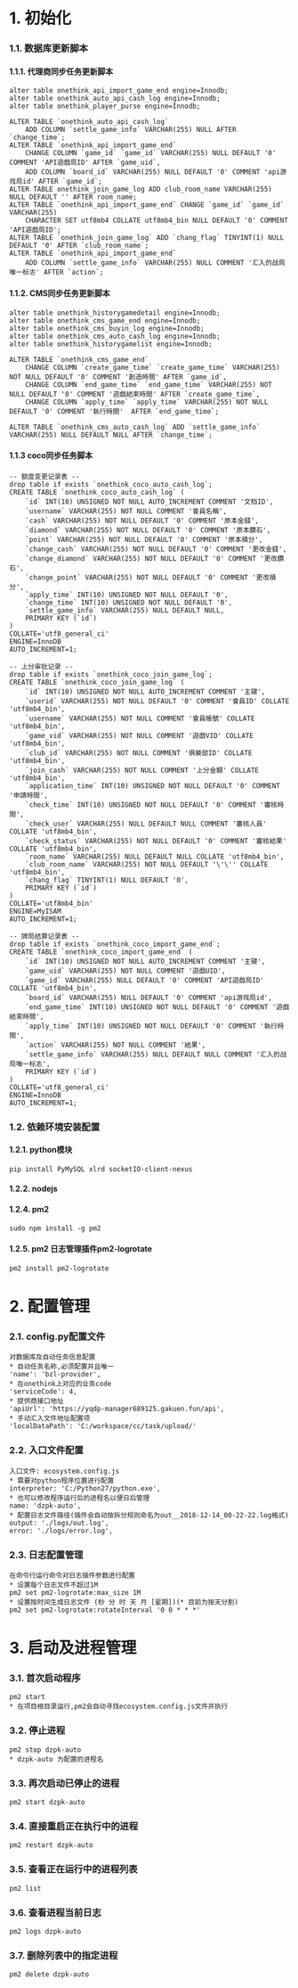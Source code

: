# 1. 初始化  
### 1.1. 数据库更新脚本  
#### 1.1.1. 代理商同步任务更新脚本  
    alter table onethink_api_import_game_end engine=Innodb;  
    alter table onethink_auto_api_cash_log engine=Innodb;  
    alter table onethink_player_purse engine=Innodb;  

    ALTER TABLE `onethink_auto_api_cash_log`
        ADD COLUMN `settle_game_info` VARCHAR(255) NULL AFTER `change_time`;  
    ALTER TABLE `onethink_api_import_game_end`
        CHANGE COLUMN `game_id` `game_id` VARCHAR(255) NULL DEFAULT '0' COMMENT 'API遊戲局ID' AFTER `game_uid`,  
        ADD COLUMN `board_id` VARCHAR(255) NULL DEFAULT '0' COMMENT 'api游戏局id' AFTER `game_id`;  
    ALTER TABLE onethink_join_game_log ADD club_room_name VARCHAR(255) NULL DEFAULT '' AFTER room_name;  
    ALTER TABLE `onethink_api_import_game_end` CHANGE `game_id` `game_id` VARCHAR(255) 
        CHARACTER SET utf8mb4 COLLATE utf8mb4_bin NULL DEFAULT '0' COMMENT 'API遊戲局ID';  
    ALTER TABLE `onethink_join_game_log` ADD `chang_flag` TINYINT(1) NULL DEFAULT '0' AFTER `club_room_name`;  
    ALTER TABLE `onethink_api_import_game_end`
	    ADD COLUMN `settle_game_info` VARCHAR(255) NULL COMMENT '汇入的战局唯一标志' AFTER `action`;

#### 1.1.2. CMS同步任务更新脚本  
    alter table onethink_historygamedetail engine=Innodb;  
    alter table onethink_cms_game_end engine=Innodb;  
    alter table onethink_cms_buyin_log engine=Innodb;  
    alter table onethink_cms_auto_cash_log engine=Innodb;
    alter table onethink_historygamelist engine=Innodb;
    
    ALTER TABLE `onethink_cms_game_end`
        CHANGE COLUMN `create_game_time` `create_game_time` VARCHAR(255) NOT NULL DEFAULT '0' COMMENT '創造時間' AFTER `game_id`,
        CHANGE COLUMN `end_game_time` `end_game_time` VARCHAR(255) NOT NULL DEFAULT '0' COMMENT '遊戲結束時間' AFTER `create_game_time`,
        CHANGE COLUMN `apply_time` `apply_time` VARCHAR(255) NOT NULL DEFAULT '0' COMMENT '執行時間'  AFTER `end_game_time`;

    ALTER TABLE `onethink_cms_auto_cash_log` ADD `settle_game_info` VARCHAR(255) NULL DEFAULT NULL AFTER `change_time`;

#### 1.1.3 coco同步任务脚本  
    -- 额度变更记录表 --
    drop table if exists `onethink_coco_auto_cash_log`;
    CREATE TABLE `onethink_coco_auto_cash_log` (
        `id` INT(10) UNSIGNED NOT NULL AUTO_INCREMENT COMMENT '文档ID',
        `username` VARCHAR(255) NOT NULL COMMENT '會員名稱',
        `cash` VARCHAR(255) NOT NULL DEFAULT '0' COMMENT '原本金錢',
        `diamond` VARCHAR(255) NOT NULL DEFAULT '0' COMMENT '原本鑽石',
        `point` VARCHAR(255) NOT NULL DEFAULT '0' COMMENT '原本積分',
        `change_cash` VARCHAR(255) NOT NULL DEFAULT '0' COMMENT '更改金錢',
        `change_diamond` VARCHAR(255) NOT NULL DEFAULT '0' COMMENT '更改鑽石',
        `change_point` VARCHAR(255) NOT NULL DEFAULT '0' COMMENT '更改積分',
        `apply_time` INT(10) UNSIGNED NOT NULL DEFAULT '0',
        `change_time` INT(10) UNSIGNED NOT NULL DEFAULT '0',
        `settle_game_info` VARCHAR(255) NULL DEFAULT NULL,
        PRIMARY KEY (`id`)
    )
    COLLATE='utf8_general_ci'
    ENGINE=InnoDB
    AUTO_INCREMENT=1;

    -- 上分审批记录 --
    drop table if exists `onethink_coco_join_game_log`;
    CREATE TABLE `onethink_coco_join_game_log` (
        `id` INT(10) UNSIGNED NOT NULL AUTO_INCREMENT COMMENT '主键',
        `userid` VARCHAR(255) NOT NULL DEFAULT '0' COMMENT '會員ID' COLLATE 'utf8mb4_bin',
        `username` VARCHAR(255) NOT NULL COMMENT '會員帳號' COLLATE 'utf8mb4_bin',
        `game_vid` VARCHAR(255) NOT NULL COMMENT '遊戲VID' COLLATE 'utf8mb4_bin',
        `club_id` VARCHAR(255) NOT NULL COMMENT '俱樂部ID' COLLATE 'utf8mb4_bin',
        `join_cash` VARCHAR(255) NOT NULL COMMENT '上分金額' COLLATE 'utf8mb4_bin',
        `application_time` INT(10) UNSIGNED NOT NULL DEFAULT '0' COMMENT '申請時間',
        `check_time` INT(10) UNSIGNED NOT NULL DEFAULT '0' COMMENT '審核時間',
        `check_user` VARCHAR(255) NULL DEFAULT NULL COMMENT '審核人員' COLLATE 'utf8mb4_bin',
        `check_status` VARCHAR(255) NOT NULL DEFAULT '0' COMMENT '審核結果' COLLATE 'utf8mb4_bin',
        `room_name` VARCHAR(255) NULL DEFAULT NULL COLLATE 'utf8mb4_bin',
        `club_room_name` VARCHAR(255) NOT NULL DEFAULT '\'\'' COLLATE 'utf8mb4_bin',
        `chang_flag` TINYINT(1) NULL DEFAULT '0',
        PRIMARY KEY (`id`)
    )
    COLLATE='utf8mb4_bin'
    ENGINE=MyISAM
    AUTO_INCREMENT=1;

    -- 牌局结算记录表 --
    drop table if exists `onethink_coco_import_game_end`;
    CREATE TABLE `onethink_coco_import_game_end` (
        `id` INT(10) UNSIGNED NOT NULL AUTO_INCREMENT COMMENT '主键',
        `game_uid` VARCHAR(255) NOT NULL COMMENT '遊戲UID',
        `game_id` VARCHAR(255) NULL DEFAULT '0' COMMENT 'API遊戲局ID' COLLATE 'utf8mb4_bin',
        `board_id` VARCHAR(255) NULL DEFAULT '0' COMMENT 'api游戏局id',
        `end_game_time` INT(10) UNSIGNED NOT NULL DEFAULT '0' COMMENT '遊戲結束時間',
        `apply_time` INT(10) UNSIGNED NOT NULL DEFAULT '0' COMMENT '執行時間',
        `action` VARCHAR(255) NOT NULL COMMENT '結果',
        `settle_game_info` VARCHAR(255) NULL DEFAULT NULL COMMENT '汇入的战局唯一标志',
        PRIMARY KEY (`id`)
    )
    COLLATE='utf8_general_ci'
    ENGINE=InnoDB
    AUTO_INCREMENT=1;

### 1.2. 依赖环境安装配置  
#### 1.2.1. python模块  
    pip install PyMySQL xlrd socketIO-client-nexus
#### 1.2.2. nodejs  
#### 1.2.4. pm2  
    sudo npm install -g pm2  
#### 1.2.5. pm2 日志管理插件pm2-logrotate  
    pm2 install pm2-logrotate   

# 2. 配置管理  
### 2.1. config.py配置文件  
    对数据库及自动任务信息配置  
    * 自动任务名称,必须配置并且唯一  
    'name': 'bzl-provider',  
    * 在onethink上对应的业务code  
    'serviceCode': 4,  
    * 提供商接口地址  
    'apiUrl': 'https://yqdp-manager689125.gakuen.fun/api',  
    * 手动汇入文件地址配置项  
    'localDataPath': 'C:/workspace/cc/task/upload/'  
### 2.2. 入口文件配置  
    入口文件: ecosystem.config.js  
    * 需要对python程序位置进行配置  
    interpreter: 'C:/Python27/python.exe',  
    * 也可以修改程序运行后的进程名以便日后管理  
    name: 'dzpk-auto',  
    * 配置日志文件路径(插件会自动按拆分规则命名为out__2018-12-14_00-22-22.log格式)  
    output: './logs/out.log',  
    error: './logs/error.log',  
### 2.3. 日志配置管理  
    在命令行运行命令对日志插件参数进行配置  
    * 设置每个日志文件不超过1M  
    pm2 set pm2-logrotate:max_size 1M  
    * 设置按时间生成日志文件 (秒 分 时 天 月 [星期])(* 目前为按天分割)  
    pm2 set pm2-logrotate:rotateInterval '0 0 * * *'  

# 3. 启动及进程管理  
### 3.1. 首次启动程序  
    pm2 start  
    * 在项目根目录运行,pm2会自动寻找ecosystem.config.js文件并执行  
### 3.2. 停止进程  
    pm2 stop dzpk-auto  
    * dzpk-auto 为配置的进程名  
### 3.3. 再次启动已停止的进程  
    pm2 start dzpk-auto  
### 3.4. 直接重启正在执行中的进程  
    pm2 restart dzpk-auto  
### 3.5. 查看正在运行中的进程列表  
    pm2 list  
### 3.6. 查看进程当前日志  
    pm2 logs dzpk-auto  
### 3.7. 删除列表中的指定进程  
    pm2 delete dzpk-auto  
